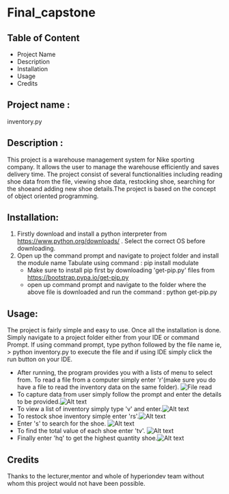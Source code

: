 # Final_capstone

## Table of Content
- Project Name
- Description
- Installation
- Usage
- Credits

## Project name :
inventory.py

## Description :
This project is a warehouse management system for Nike sporting company. It allows the user to manage the warehouse efficiently and saves delivery time.
The project consist of several functionalities including reading shoe data from the file, viewing shoe data, restocking shoe, searching for the shoeand adding new shoe details.The project is based on the concept of object oriented programming.

## Installation:
1. Firstly download and install a python interpreter from https://www.python.org/downloads/ . Select the correct OS before downloading.
2. Open up the command prompt and navigate to project folder and install the module name Tabulate using command  : pip install modulate 
   - Make sure to install pip first by downloading 'get-pip.py' files from https://bootstrap.pypa.io/get-pip.py 
   - open up command prompt and navigate to the folder where the above file is downloaded and run the command : python get-pip.py

## Usage:
The project is fairly simple and easy to use. Once all the installation is done. Simply navigate to a project folder either from your IDE or command Prompt.
If using command prompt, type python followed by the file name ie, > python inventory.py to execute the file and if using IDE simply click the run button on your IDE. 
- After running, the program provides you with a lists of menu to select from. To read a file from a computer simply enter 'r'(make sure you do have a file to read the inventory data on the same folder).
![File read](https://github.com/4rr0wh34d/final_capstone/tree/main/read_file.jpg?raw=true "File Read")
- To capture data from user simply follow the prompt and enter the details to be provided.![Alt text](https://github.com/4rr0wh34d/final_capstone/tree/main/capture.jpg?raw=true "Capture Input")
- To view a list of inventory simply type 'v' and enter.![Alt text](https://github.com/4rr0wh34d/final_capstone/tree/main/view_file.jpg?raw=true "view file")
- To restock shoe inventory simple enter 'rs'.![Alt text](https://github.com/4rr0wh34d/final_capstone/tree/main/restock.jpg?raw=true "Restock")
- Enter 's' to search for the shoe. ![Alt text](https://github.com/4rr0wh34d/final_capstone/tree/main/search_shoe.jpg?raw=true "Search shoe")
- To find the total value of each shoe enter 'tv'. ![Alt text](https://github.com/4rr0wh34d/final_capstone/tree/main/read_file.jpg?raw=true "total value")
- Finally enter 'hq' to get the highest quantity shoe.![Alt text](https://github.com/4rr0wh34d/final_capstone/tree/main/read_file.jpg?raw=true "higest qty")

## Credits
Thanks to the lecturer,mentor and whole of hyperiondev team without whom this project would not have been possible.
